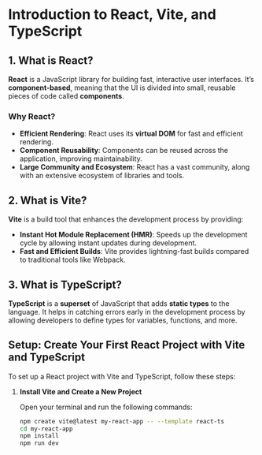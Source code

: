 # Introduction to React, Vite, and TypeScript

## 1. What is React?

**React** is a JavaScript library for building fast, interactive user interfaces. It’s **component-based**, meaning that the UI is divided into small, reusable pieces of code called **components**.

### Why React?

- **Efficient Rendering**: React uses its **virtual DOM** for fast and efficient rendering.
- **Component Reusability**: Components can be reused across the application, improving maintainability.
- **Large Community and Ecosystem**: React has a vast community, along with an extensive ecosystem of libraries and tools.

## 2. What is Vite?

**Vite** is a build tool that enhances the development process by providing:

- **Instant Hot Module Replacement (HMR)**: Speeds up the development cycle by allowing instant updates during development.
- **Fast and Efficient Builds**: Vite provides lightning-fast builds compared to traditional tools like Webpack.

## 3. What is TypeScript?

**TypeScript** is a **superset** of JavaScript that adds **static types** to the language. It helps in catching errors early in the development process by allowing developers to define types for variables, functions, and more.

## Setup: Create Your First React Project with Vite and TypeScript

To set up a React project with Vite and TypeScript, follow these steps:

1. **Install Vite and Create a New Project**

   Open your terminal and run the following commands:

   ```bash
   npm create vite@latest my-react-app -- --template react-ts
   cd my-react-app
   npm install
   npm run dev
   ```

